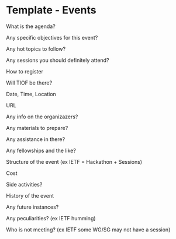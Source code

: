 # Template - Events





What is the agenda?

Any specific objectives for this event?

Any hot topics to follow?

Any sessions you should definitely attend?

How to register

Will TIOF be there?

Date, Time, Location

URL

Any info on the organizazers?

Any materials to prepare?

Any assistance in there?

Any fellowships and the like?

Structure of the event (ex IETF = Hackathon + Sessions)

Cost

Side activities?

History of the event

Any future instances?

Any peculiarities? (ex IETF humming)

Who is not meeting? (ex IETF some WG/SG may not have a session)



